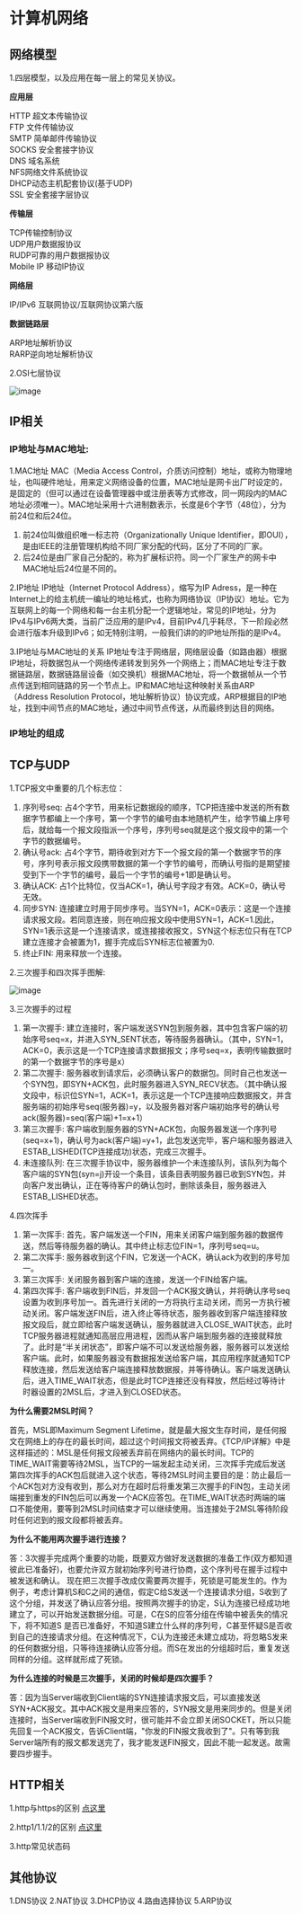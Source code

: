 # 计算机网络
## 网络模型

1.四层模型，以及应用在每一层上的常见关协议。

**应用层**

HTTP 超文本传输协议<br>
FTP 文件传输协议<br>
SMTP 简单邮件传输协议<br>
SOCKS 安全套接字协议<br>
DNS 域名系统<br>
NFS网络文件系统协议<br>
DHCP动态主机配套协议(基于UDP)<br>
SSL 安全套接字层协议<br>

**传输层**

TCP传输控制协议<br>
UDP用户数据报协议<br>
RUDP可靠的用户数据报协议<br>
Mobile IP 移动IP协议<br>

**网络层**

IP/IPv6 互联网协议/互联网协议第六版<br>

**数据链路层**

ARP地址解析协议<br>
RARP逆向地址解析协议<br>

2.OSI七层协议

![image]()

## IP相关

### IP地址与MAC地址:

1.MAC地址
MAC（Media Access Control，介质访问控制）地址，或称为物理地址，也叫硬件地址，用来定义网络设备的位置，MAC地址是网卡出厂时设定的，是固定的（但可以通过在设备管理器中或注册表等方式修改，同一网段内的MAC地址必须唯一）。MAC地址采用十六进制数表示，长度是6个字节（48位），分为前24位和后24位。

1) 前24位叫做组织唯一标志符（Organizationally Unique Identifier，即OUI），是由IEEE的注册管理机构给不同厂家分配的代码，区分了不同的厂家。
2) 后24位是由厂家自己分配的，称为扩展标识符。同一个厂家生产的网卡中MAC地址后24位是不同的。

2.IP地址
IP地址（Internet Protocol Address），缩写为IP Adress，是一种在Internet上的给主机统一编址的地址格式，也称为网络协议（IP协议）地址。它为互联网上的每一个网络和每一台主机分配一个逻辑地址，常见的IP地址，分为IPv4与IPv6两大类，当前广泛应用的是IPv4，目前IPv4几乎耗尽，下一阶段必然会进行版本升级到IPv6；如无特别注明，一般我们讲的的IP地址所指的是IPv4。

3.IP地址与MAC地址的关系
IP地址专注于网络层，网络层设备（如路由器）根据IP地址，将数据包从一个网络传递转发到另外一个网络上；而MAC地址专注于数据链路层，数据链路层设备（如交换机）根据MAC地址，将一个数据帧从一个节点传送到相同链路的另一个节点上。IP和MAC地址这种映射关系由ARP（Address Resolution Protocol，地址解析协议）协议完成，ARP根据目的IP地址，找到中间节点的MAC地址，通过中间节点传送，从而最终到达目的网络。

### IP地址的组成

## TCP与UDP

1.TCP报文中重要的几个标志位：

1) 序列号seq: 占4个字节，用来标记数据段的顺序，TCP把连接中发送的所有数据字节都编上一个序号，第一个字节的编号由本地随机产生，给字节编上序号后，就给每一个报文段指派一个序号，序列号seq就是这个报文段中的第一个字节的数据编号。
2) 确认号ack: 占4个字节，期待收到对方下一个报文段的第一个数据字节的序号，序列号表示报文段携带数据的第一个字节的编号，而确认号指的是期望接受到下一个字节的编号，最后一个字节的编号+1即是确认号。
3) 确认ACK: 占1个比特位，仅当ACK=1，确认号字段才有效。ACK=0，确认号无效。
4) 同步SYN: 连接建立时用于同步序号。当SYN=1，ACK=0表示：这是一个连接请求报文段。若同意连接，则在响应报文段中使用SYN=1，ACK=1.因此，SYN=1表示这是一个连接请求，或连接接收报文，SYN这个标志位只有在TCP建立连接才会被置为1，握手完成后SYN标志位被置为0.
5) 终止FIN: 用来释放一个连接。

2.三次握手和四次挥手图解:

![image](https://github.com/YamatoSaicou/Kancolle-wallpaer/blob/master/gif/%E6%8F%A1%E6%89%8B%E5%92%8C%E6%8C%A5%E6%89%8B.png)

3.三次握手的过程

1) 第一次握手: 建立连接时，客户端发送SYN包到服务器，其中包含客户端的初始序号seq=x，并进入SYN_SENT状态，等待服务器确认。（其中，SYN=1，ACK=0，表示这是一个TCP连接请求数据报文；序号seq=x，表明传输数据时的第一个数据字节的序号是x）
2) 第二次握手: 服务器收到请求后，必须确认客户的数据包。同时自己也发送一个SYN包，即SYN+ACK包，此时服务器进入SYN_RECV状态。（其中确认报文段中，标识位SYN=1，ACK=1，表示这是一个TCP连接响应数据报文，并含服务端的初始序号seq(服务器)=y，以及服务器对客户端初始序号的确认号ack(服务器)=seq(客户端)+1=x+1）
3) 第三次握手: 客户端收到服务器的SYN+ACK包，向服务器发送一个序列号(seq=x+1)，确认号为ack(客户端)=y+1，此包发送完毕，客户端和服务器进入ESTAB_LISHED(TCP连接成功)状态，完成三次握手。
4) 未连接队列: 在三次握手协议中，服务器维护一个未连接队列，该队列为每个客户端的SYN包(syn=j)开设一个条目，该条目表明服务器已收到SYN包，并向客户发出确认，正在等待客户的确认包时，删除该条目，服务器进入ESTAB_LISHED状态。

4.四次挥手

1) 第一次挥手: 首先，客户端发送一个FIN，用来关闭客户端到服务器的数据传送，然后等待服务器的确认。其中终止标志位FIN=1，序列号seq=u。
2) 第二次挥手: 服务器收到这个FIN，它发送一个ACK，确认ack为收到的序号加一。
3) 第三次挥手: 关闭服务器到客户端的连接，发送一个FIN给客户端。
4) 第四次挥手: 客户端收到FIN后，并发回一个ACK报文确认，并将确认序号seq设置为收到序号加一。首先进行关闭的一方将执行主动关闭，而另一方执行被动关闭。客户端发送FIN后，进入终止等待状态，服务器收到客户端连接释放报文段后，就立即给客户端发送确认，服务器就进入CLOSE_WAIT状态，此时TCP服务器进程就通知高层应用进程，因而从客户端到服务器的连接就释放了。此时是“半关闭状态”，即客户端不可以发送给服务器，服务器可以发送给客户端。此时，如果服务器没有数据报发送给客户端，其应用程序就通知TCP释放连接，然后发送给客户端连接释放数据报，并等待确认。客户端发送确认后，进入TIME_WAIT状态，但是此时TCP连接还没有释放，然后经过等待计时器设置的2MSL后，才进入到CLOSED状态。

**为什么需要2MSL时间？**

首先，MSL即Maximum Segment Lifetime，就是最大报文生存时间，是任何报文在网络上的存在的最长时间，超过这个时间报文将被丢弃。《TCP/IP详解》中是这样描述的：MSL是任何报文段被丢弃前在网络内的最长时间。TCP的TIME_WAIT需要等待2MSL，当TCP的一端发起主动关闭，三次挥手完成后发送第四次挥手的ACK包后就进入这个状态，等待2MSL时间主要目的是：防止最后一个ACK包对方没有收到，那么对方在超时后将重发第三次握手的FIN包，主动关闭端接到重发的FIN包后可以再发一个ACK应答包。在TIME_WAIT状态时两端的端口不能使用，要等到2MSL时间结束才可以继续使用。当连接处于2MSL等待阶段时任何迟到的报文段都将被丢弃。

**为什么不能用两次握手进行连接？**

答：3次握手完成两个重要的功能，既要双方做好发送数据的准备工作(双方都知道彼此已准备好)，也要允许双方就初始序列号进行协商，这个序列号在握手过程中被发送和确认。
  现在把三次握手改成仅需要两次握手，死锁是可能发生的。作为例子，考虑计算机S和C之间的通信，假定C给S发送一个连接请求分组，S收到了这个分组，并发送了确认应答分组。按照两次握手的协定，S认为连接已经成功地建立了，可以开始发送数据分组。可是，C在S的应答分组在传输中被丢失的情况下，将不知道S 是否已准备好，不知道S建立什么样的序列号，C甚至怀疑S是否收到自己的连接请求分组。在这种情况下，C认为连接还未建立成功，将忽略S发来的任何数据分组，只等待连接确认应答分组。而S在发出的分组超时后，重复发送同样的分组。这样就形成了死锁。
  
**为什么连接的时候是三次握手，关闭的时候却是四次握手？**

答：因为当Server端收到Client端的SYN连接请求报文后，可以直接发送SYN+ACK报文。其中ACK报文是用来应答的，SYN报文是用来同步的。但是关闭连接时，当Server端收到FIN报文时，很可能并不会立即关闭SOCKET，所以只能先回复一个ACK报文，告诉Client端，"你发的FIN报文我收到了"。只有等到我Server端所有的报文都发送完了，我才能发送FIN报文，因此不能一起发送。故需要四步握手。

## HTTP相关

1.http与https的区别 [点这里](https://www.cnblogs.com/wqhwe/p/5407468.html)

2.http1/1.1/2的区别 [点这里](https://blog.csdn.net/zhglance/article/details/76162176)

3.http常见状态码
## 其他协议
1.DNS协议
2.NAT协议
3.DHCP协议
4.路由选择协议
5.ARP协议


